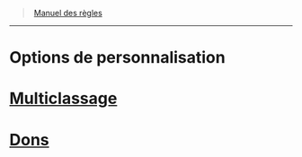 ﻿---
!Items
Id: custom_options_hd.md#options-de-personnalisation
RootId: custom_options_hd.md
ParentLink: index.md
Name: Options de personnalisation
ParentName: Manuel des règles
NameLevel: 1
---
>  [Manuel des règles](index.md)

---


# Options de personnalisation



# [Multiclassage](hd_multiclassing.md)



# [Dons](hd_feats.md)

